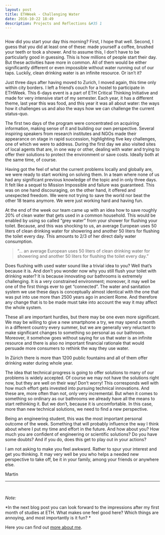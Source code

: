 ```yaml
---
layout: post
title: ETHWeek - Challenging Water
date: 2016-10-22 18:49
description: Projects and Reflections &#35 1 
---
```

<div class="img_row">
	<img class="col three" src="{{ site.baseurl }}/img/shower.jpg" alt="" title="shower"/>
</div>
<div class="col three caption"> 
</div>

How did you start your day this morning? First, I hope that well. Second, I guess that you did at least one of these: made yourself a coffee, brushed your teeth or took a shower. And to assume this, I don’t have to be particularly good in guessing. This is how millions of people start their day. But these activities have more in common. All of them would be either significantly different or even impossible without water running out of our taps. Luckily, clean drinking water is an infinite resource. Or isn’t it?

Just three days after having moved to Zurich, I moved again, this time only within city borders. I left a friend’s couch for a hostel to participate in ETHWeek. This 6-days event is a part of ETH Critical Thinking Initiative and made for very intensive start of my semester. Each year, it has a different theme, last year this was food, and this year it was all about water: the ways how it challenges us and also the ways how we can challenge the current status-quo.

The first two days of the program were concentrated on acquiring information, making sense of it and building our own perspective. Several inspiring speakers from research institutes and NGOs made their appearance on stage in rapid succession, highlighting five key challenges, one of which we were to address. During the first day we also visited sites of local agents that are, in one way or other, dealing with water and trying to offer their solutions to protect the environment or save costs. Ideally both at the same time, of course.

Having got the feel of what the current problems locally and globally are, we were ready to start working on solving them. In a team where none of us had any significant previous knowledge of the topic and in only three days. It felt like a sequel to Mission Impossible and failure was guaranteed. This was on one hand discouraging, on the other hand, it offered and unexpected freedom. We were not trying to save the world nor beat the other 18 teams anymore. We were just working hard and having fun.

At the end of the week our team came up with an idea how to save roughly 20% of clean water that gets used in a common household. This would be enabled by using so called “grey water” from your shower for flushing your toilet. Because, and this was shocking to us, an average European uses 50 liters of clean drinking water for showering and another 50 liters for flushing the toilet every day. This amounts to 2/3 of her direct daily water consumption.

> “... an average European uses 50 liters of clean drinking water for showering and another 50 liters for flushing the toilet every day.”

Does flushing with used water sound like a trivial idea to you? Well that’s because it is. And don’t you wonder now why you still flush your toilet with drinking water? It is because innovating our bathrooms is extremely challenging. It is a very constrained environment; moreover, it may well be one of the first things ever to get “connected”. The water and sanitation system we use these days is conceptually almost identical with the one that was put into use more than 2500 years ago in ancient Rome. And therefore any change that is to be made must take into account the way it may affect the whole system.

These all are important hurdles, but there may be one even more significant. We may be willing to give a new smartphone a try, we may spend a month in a different country every summer, but we are generally very reluctant to make significant changes to something so personal as our bathroom. Moreover, it somehow goes without saying for us that water is an infinite resource and there is also no important financial rationale that would persuade more consumers to rethink the way they use water.

<div class="img_row">
	<img class="col three" src="{{ site.baseurl }}/img/fountain.jpg" alt="" title="Fountain in Zürich"/>
</div>
<div class="col three caption"> 
In Zürich there is more than 1200 public fountains and all of them offer drinking water during whole year.
</div>

The idea that technical progress is going to offer solutions to many of our problems is widely accepted. Of course we may not have the solutions right now, but they are well on their way! Don’t worry! This corresponds well with how much effort gets invested into pursuing technical innovations. And these are, more often than not, only very incremental. But when it comes to something so ordinary as our bathrooms we already have all the means to start rethinking it. But we don’t, because it is uncomfortable. In this case, more than new technical solutions, we need to find a new perspective. 

Being an engineering student, this was the most important personal outcome of the week. Something that will probably influence the way I think about where I put my time and effort in the future. And how about you? How much you are confident of engineering or scientific solutions? Do you have some doubts? And if you do, does this get to play out in your actions? 

I am not asking to make you feel awkward. Rather to spur your interest and get you thinking. It may very well be you who helps a needed new perspective to take off, be it in your family, among your friends or anywhere else.


Martin

<hr>
<br/>

*Note:*

*In the next blog post you can look forward to the impressions after my first month of studies at ETH. What makes one feel good here? Which things are annoying, and most importantly is it fun? *

Here you can find out <a href="/about" target="blank">more about me</a>.